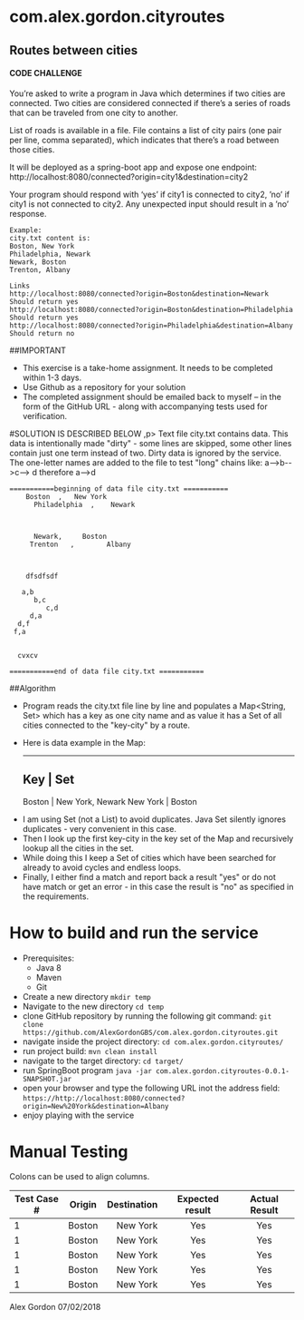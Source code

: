 # com.alex.gordon.cityroutes
## Routes between cities
#### CODE CHALLENGE
<p>You’re asked to write a program in Java which determines if two cities are connected.
Two cities are considered connected if there’s a series of roads that can be traveled from one city to another.</p>
<p>List of roads is available in a file.
File contains a list of city pairs (one pair per line, comma separated), which indicates that there’s a road between those cities.</p>
<p>It will be deployed as a spring-boot app and expose one endpoint:
http://localhost:8080/connected?origin=city1&destination=city2
</p>
<p>Your program should respond with ‘yes’ if city1 is connected to city2, ’no’ if city1 is not connected to city2.
Any unexpected input should result in a ’no’ response.
</p>

    Example:
    city.txt content is:
    Boston, New York
    Philadelphia, Newark
    Newark, Boston
    Trenton, Albany

    Links
    http://localhost:8080/connected?origin=Boston&destination=Newark
    Should return yes
    http://localhost:8080/connected?origin=Boston&destination=Philadelphia
    Should return yes
    http://localhost:8080/connected?origin=Philadelphia&destination=Albany
    Should return no
    
##IMPORTANT
* This exercise is a take-home assignment. It needs to be completed within 1-3 days.
* Use Github as a repository for your solution
* The completed assignment should be emailed back to myself – in the form of the GitHub URL - along with accompanying tests used for verification.

#SOLUTION IS DESCRIBED BELOW
,p>
Text file city.txt contains data. This data is intentionally made "dirty" - some lines are skipped, some other lines contain just one term instead of two. Dirty data is ignored by the service. The one-letter names are added to the file to test "long" chains like: a-->b-->c--> d therefore a-->d</p>

    ===========beginning of data file city.txt ===========
        Boston  ,   New York  
          Philadelphia  ,    Newark    
            
           
        
          Newark,     Boston   
         Trenton   ,        Albany  
          
          
         
        dfsdfsdf 
       
       a,b
          b,c
             c,d
         d,a
      d,f
     f,a
      
       
      cvxcv
        
    ===========end of data file city.txt ===========
##Algorithm
* Program reads the city.txt file line by line and populates a Map<String, Set<Strng>> which has a key as one city name and as value it has a Set of all cities connected to the "key-city" by a route.
* Here is data example in the Map:

    -------------------------------------
    Key          |      Set
    -------------------------------------
    Boston       |     New York, Newark
    New York     |     Boston

- I am using Set (not a List) to avoid duplicates. Java Set silently ignores duplicates - very convenient in this case.
- Then I look up the first key-city in the key set of the Map and recursively lookup all the cities in the set.
- While doing this I keep a Set of cities which have been searched for already to avoid cycles and endless loops.
- Finally, I either find a match and report back a result "yes" or do not have match or get an error - in this case the result is "no" as specified in the requirements.

# How to build and run the service
* Prerequisites:
  * Java 8
  * Maven
  * Git
* Create a new directory
       `mkdir temp`
*  Navigate to the new directory
       `cd temp`
  * clone GitHub repository by running the following git command:
        `git clone https://github.com/AlexGordonGBS/com.alex.gordon.cityroutes.git`
  * navigate inside the project directory:
        `cd com.alex.gordon.cityroutes/`
  * run project build:
       `mvn clean install`
  * navigate to the target directory:
        `cd target/`
  * run SpringBoot program
       `java -jar com.alex.gordon.cityroutes-0.0.1-SNAPSHOT.jar`
  * open your browser and type the following URL inot the address field:
       `https://http://localhost:8080/connected?origin=New%20York&destination=Albany`
  * enjoy playing with the service
  
# Manual Testing
Colons can be used to align columns.

| Test Case #   | Origin        | Destination  |  Expected  result  |  Actual Result |
| ------------- |:-------------:| ------------:|:------------------:|:--------------:|
| 1             | Boston        | New York     | Yes                | Yes            |
| 1             | Boston        | New York     | Yes                | Yes            |
| 1             | Boston        | New York     | Yes                | Yes            |
| 1             | Boston        | New York     | Yes                | Yes            |
| 1             | Boston        | New York     | Yes                | Yes            |

  
  
  
Alex Gordon 07/02/2018
       
     
     
 
